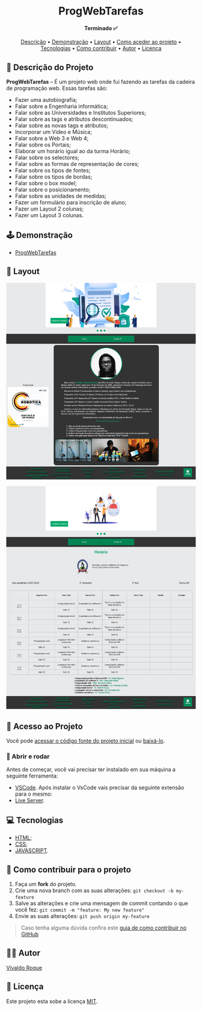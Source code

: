<div align="center">
  <h1>ProgWebTarefas</h1>
</div>

<h4 align="center"> 
	Terminado ✅
</h4>

<p align="center">
  <a href="#-descrição-do-projeto">Descrição</a> •
  <a href="#-demonstração">Demonstração</a> •
  <a href="#-layout">Layout</a> • 
  <a href="#-acesso-ao-projeto">Como aceder ao projeto</a> • 
  <a href="#-tecnologias">Tecnologias</a> • 
  <a href="#-como-contribuir-para-o-projeto">Como contribuir</a> • 
  <a href="#-autor">Autor</a> • 
  <a href="#-licença">Licença</a>
</p>

## 📝 Descrição do Projeto
**ProgWebTarefas** –  É um projeto web onde fui fazendo as tarefas da cadeira de programação web.
Essas tarefas são:

- Fazer uma autobiografia;
- Falar sobre a Engenharia informática;
- Falar sobre as Universidades e Institutos Superiores;
- Falar sobre as tags e atributos descontinuados;
- Falar sobre as novas tags e atributos;
- Incorporar um Video e Música;
- Falar sobre a Web 3 e Web 4;
- Falar sobre os Portais;
- Elaborar um horário igual ao da turma Horário;
- Falar sobre os selectores;
- Falar sobre as formas de representação de cores;
- Falar sobre os tipos de fontes;
- Falar sobre os tipos de bordas;
- Falar sobre o box model;
- Falar sobre o posicionamento;
- Falar sobre as unidades de medidas;
- Fazer um formulário para inscrição de aluno;
- Fazer um Layout 2 colunas;
- Fazer um Layout 3 colunas.

## 🕹️ Demonstração
- <a href="https://vivaldo-roque.github.io/ProgWebTarefas/" target="_blank">ProgWebTarefas</a>

## 🎨 Layout
![Captura de Ecrã (1)](img/showcase/ex1.png)

![Captura de Ecrã (2)](img/showcase/ex2.png)

## 📁 Acesso ao Projeto
Você pode [acessar o código fonte do projeto inicial](/) ou [baixá-lo](https://github.com/Vivaldo-Roque/ProgWebTarefas/archive/refs/heads/master.zip).

### 🎲 Abrir e rodar
Antes de começar, você vai precisar ter instalado em sua máquina a seguinte ferramenta:
- [VSCode](https://code.visualstudio.com/).
Após instalar o VsCode vais precisar da seguinte extensão para o mesmo:
- [Live Server](https://marketplace.visualstudio.com/items?itemName=ritwickdey.LiveServer).

## 💻 Tecnologias
- [HTML](https://www.w3schools.com/html/);
- [CSS](https://www.w3schools.com/css/);
- [JAVASCRIPT](https://www.w3schools.com/js/).

## 💪 Como contribuir para o projeto
1. Faça um **fork** do projeto.
2. Crie uma nova branch com as suas alterações: `git checkout -b my-feature`
3. Salve as alterações e crie uma mensagem de commit contando o que você fez: `git commit -m "feature: My new feature"`
4. Envie as suas alterações: `git push origin my-feature`
> Caso tenha alguma dúvida confira este [guia de como contribuir no GitHub](./CONTRIBUTING.md)

## 👨‍💻 Autor
[Vivaldo Roque](https://github.com/Vivaldo-Roque/)
  
## 📝 Licença

Este projeto esta sobe a licença [MIT](./LICENSE).
